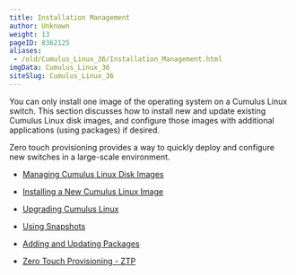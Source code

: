 ```yaml
---
title: Installation Management
author: Unknown
weight: 13
pageID: 8362125
aliases:
 - /old/Cumulus_Linux_36/Installation_Management.html
imgData: Cumulus_Linux_36
siteSlug: Cumulus_Linux_36
---
```

You can only install one image of the operating system on a Cumulus
Linux switch. This section discusses how to install new and update
existing Cumulus Linux disk images, and configure those images with
additional applications (using packages) if desired.

Zero touch provisioning provides a way to quickly deploy and configure
new switches in a large-scale environment.

  - [Managing Cumulus Linux Disk
    Images](/old/Cumulus_Linux_36/Managing_Cumulus_Linux_Disk_Images.html)

  - [Installing a New Cumulus Linux
    Image](/old/Cumulus_Linux_36/Installing_a_New_Cumulus_Linux_Image.html)

  - [Upgrading Cumulus
    Linux](/old/Cumulus_Linux_36/Upgrading_Cumulus_Linux.html)

  - [Using Snapshots](/old/Cumulus_Linux_36/Using_Snapshots.html)

  - [Adding and Updating
    Packages](/old/Cumulus_Linux_36/Adding_and_Updating_Packages.html)

  - [Zero Touch Provisioning -
    ZTP](/old/Cumulus_Linux_36/Zero_Touch_Provisioning_-_ZTP.html)
